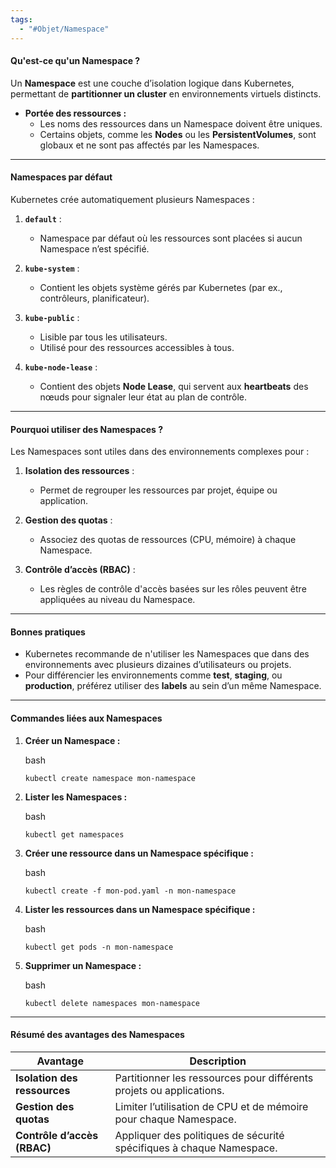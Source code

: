 ```yaml
---
tags:
  - "#Objet/Namespace"
---
```

#### **Qu'est-ce qu'un Namespace  ?**

Un **Namespace** est une couche d’isolation logique dans Kubernetes, permettant de **partitionner un cluster** en environnements virtuels distincts.

- **Portée des ressources :**
    - Les noms des ressources dans un Namespace doivent être uniques.
    - Certains objets, comme les **Nodes** ou les **PersistentVolumes**, sont globaux et ne sont pas affectés par les Namespaces.

---

#### **Namespaces par défaut**

Kubernetes crée automatiquement plusieurs Namespaces :

1. **`default`** :
    
    - Namespace par défaut où les ressources sont placées si aucun Namespace n’est spécifié.
2. **`kube-system`** :
    
    - Contient les objets système gérés par Kubernetes (par ex., contrôleurs, planificateur).
3. **`kube-public`** :
    
    - Lisible par tous les utilisateurs.
    - Utilisé pour des ressources accessibles à tous.
4. **`kube-node-lease`** :
    
    - Contient des objets **Node Lease**, qui servent aux **heartbeats** des nœuds pour signaler leur état au plan de contrôle.

---

#### **Pourquoi utiliser des Namespaces ?**

Les Namespaces sont utiles dans des environnements complexes pour :

1. **Isolation des ressources** :
    
    - Permet de regrouper les ressources par projet, équipe ou application.
2. **Gestion des quotas** :
    
    - Associez des quotas de ressources (CPU, mémoire) à chaque Namespace.
3. **Contrôle d’accès (RBAC)** :
    
    - Les règles de contrôle d'accès basées sur les rôles peuvent être appliquées au niveau du Namespace.

---

#### **Bonnes pratiques**

- Kubernetes recommande de n'utiliser les Namespaces que dans des environnements avec plusieurs dizaines d’utilisateurs ou projets.
- Pour différencier les environnements comme **test**, **staging**, ou **production**, préférez utiliser des **labels** au sein d’un même Namespace.

---

#### **Commandes liées aux Namespaces**

1. **Créer un Namespace :**
    
    bash
    
    `kubectl create namespace mon-namespace`
    
2. **Lister les Namespaces :**
    
    bash
    
    `kubectl get namespaces`
    
3. **Créer une ressource dans un Namespace spécifique :**
    
    bash

    `kubectl create -f mon-pod.yaml -n mon-namespace`
    
4. **Lister les ressources dans un Namespace spécifique :**
    
    bash
    
    `kubectl get pods -n mon-namespace`
    
5. **Supprimer un Namespace :**
    
    bash
    
    `kubectl delete namespaces mon-namespace`
    

---

#### **Résumé des avantages des Namespaces**

|**Avantage**|**Description**|
|---|---|
|**Isolation des ressources**|Partitionner les ressources pour différents projets ou applications.|
|**Gestion des quotas**|Limiter l’utilisation de CPU et de mémoire pour chaque Namespace.|
|**Contrôle d’accès (RBAC)**|Appliquer des politiques de sécurité spécifiques à chaque Namespace.|
